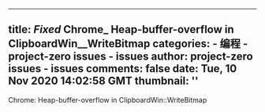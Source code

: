 
---
title: _Fixed_ Chrome_ Heap-buffer-overflow in ClipboardWin__WriteBitmap
categories: 
    - 编程
    - project-zero issues - issues
author: project-zero issues - issues
comments: false
date: Tue, 10 Nov 2020 14:02:58 GMT
thumbnail: ''
---

<div>   
Chrome: Heap-buffer-overflow in ClipboardWin::WriteBitmap  
</div>
            